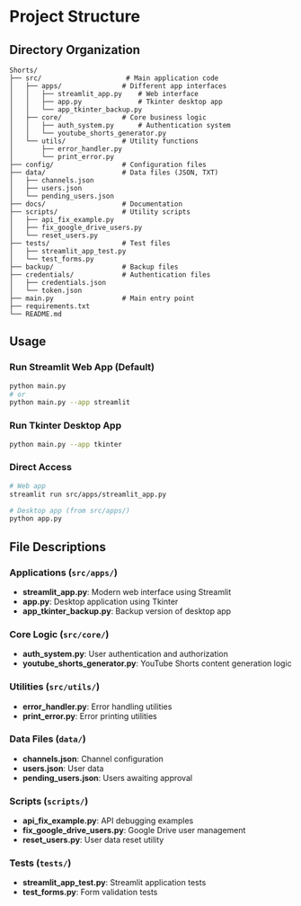 # Project Structure

## Directory Organization

```
Shorts/
├── src/                     # Main application code
│   ├── apps/               # Different app interfaces
│   │   ├── streamlit_app.py    # Web interface
│   │   ├── app.py              # Tkinter desktop app
│   │   └── app_tkinter_backup.py
│   ├── core/               # Core business logic
│   │   ├── auth_system.py      # Authentication system
│   │   └── youtube_shorts_generator.py
│   └── utils/              # Utility functions
│       ├── error_handler.py
│       └── print_error.py
├── config/                 # Configuration files
├── data/                   # Data files (JSON, TXT)
│   ├── channels.json
│   ├── users.json
│   └── pending_users.json
├── docs/                   # Documentation
├── scripts/                # Utility scripts
│   ├── api_fix_example.py
│   ├── fix_google_drive_users.py
│   └── reset_users.py
├── tests/                  # Test files
│   ├── streamlit_app_test.py
│   └── test_forms.py
├── backup/                 # Backup files
├── credentials/            # Authentication files
│   ├── credentials.json
│   └── token.json
├── main.py                 # Main entry point
├── requirements.txt
└── README.md
```

## Usage

### Run Streamlit Web App (Default)
```bash
python main.py
# or
python main.py --app streamlit
```

### Run Tkinter Desktop App
```bash
python main.py --app tkinter
```

### Direct Access
```bash
# Web app
streamlit run src/apps/streamlit_app.py

# Desktop app (from src/apps/)
python app.py
```

## File Descriptions

### Applications (`src/apps/`)
- **streamlit_app.py**: Modern web interface using Streamlit
- **app.py**: Desktop application using Tkinter
- **app_tkinter_backup.py**: Backup version of desktop app

### Core Logic (`src/core/`)
- **auth_system.py**: User authentication and authorization
- **youtube_shorts_generator.py**: YouTube Shorts content generation logic

### Utilities (`src/utils/`)
- **error_handler.py**: Error handling utilities
- **print_error.py**: Error printing utilities

### Data Files (`data/`)
- **channels.json**: Channel configuration
- **users.json**: User data
- **pending_users.json**: Users awaiting approval

### Scripts (`scripts/`)
- **api_fix_example.py**: API debugging examples
- **fix_google_drive_users.py**: Google Drive user management
- **reset_users.py**: User data reset utility

### Tests (`tests/`)
- **streamlit_app_test.py**: Streamlit application tests
- **test_forms.py**: Form validation tests